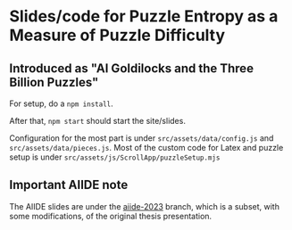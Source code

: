 # Slides/code for Puzzle Entropy as a Measure of Puzzle Difficulty
## Introduced as "AI Goldilocks and the Three Billion Puzzles"

For setup, do a ```npm install```.

After that, ```npm start``` should start the site/slides.

Configuration for the most part is under ```src/assets/data/config.js``` and ```src/assets/data/pieces.js```.  Most of the custom code for Latex and puzzle setup is under ```src/assets/js/ScrollApp/puzzleSetup.mjs``` 

## Important AIIDE note

The AIIDE slides are under the [aiide-2023](https://github.com/ideaowl-sandbox/ai-goldilocks-story/tree/aiide-2023) branch, which is a subset, with some modifications, of the original thesis presentation.
